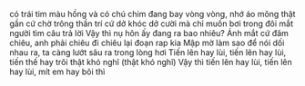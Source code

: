 có trái tim màu hồng và có chú chim đang bay vòng vòng, nhớ áo mông thật gần cứ chờ trông thần trí cứ dở khóc dở cười mà chỉ muốn bơi trong đôi mắt người tìm câu trả lời
Vậy thì nụ hôn ấy đang ra bao nhiêu? Ánh mắt cứ đăm chiêu, anh phải chiêu đi chiêu lại đoạn rap kia
Mập mờ làm sao để nói dối nhau ra, ta càng lướt sâu ra trong lòng hơi
Tiến lên hay lùi, tiến lên hay lùi, tiến thế hay trôi thật khó nghĩ (thật khó nghĩ)
Vậy thì tiến lên hay lùi, tiến lên hay lùi, mít em hay bôi thì